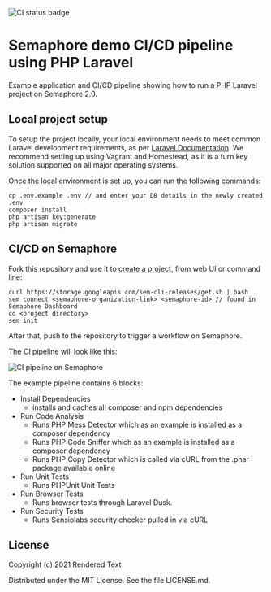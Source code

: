 ![CI status badge](https://semaphore-demos.semaphoreci.com/badges/semaphore-demo-php-laravel/branches/master.svg)

# Semaphore demo CI/CD pipeline using PHP Laravel

Example application and CI/CD pipeline showing how to run a PHP Laravel project
on Semaphore 2.0.

## Local project setup

To setup the project locally, your local environment needs to meet common
Laravel development requirements, as per [Laravel
Documentation](https://laravel.com/docs/5.7#server-requirements).
We recommend setting up using Vagrant and Homestead, as it is a turn key
solution supported on all major operating systems.

Once the local environment is set up, you can run the following commands:

```
cp .env.example .env // and enter your DB details in the newly created .env
composer install
php artisan key:generate
php artisan migrate
```

## CI/CD on Semaphore

Fork this repository and use it to [create a
project](https://docs.semaphoreci.com/article/63-your-first-project),
from web UI or command line:

```
curl https://storage.googleapis.com/sem-cli-releases/get.sh | bash
sem connect <semaphore-organization-link> <semaphore-id> // found in Semaphore Dashboard
cd <project directory>
sem init
```

After that, push to the repository to trigger a workflow on Semaphore.

The CI pipeline will look like this:

![CI pipeline on Semaphore](public/ci-pipeline.png)

The example pipeline contains 6 blocks:

 - Install Dependencies 
    -  installs and caches all composer and npm dependencies
 - Run Code Analysis 
    - Runs PHP Mess Detector which as an example is installed as a composer dependency
    - Runs PHP Code Sniffer which as an example is installed as a composer dependency
    - Runs PHP Copy Detector which is called via cURL from the .phar package available online
 - Run Unit Tests
    - Runs PHPUnit Unit Tests
 - Run Browser Tests
    - Runs browser tests through Laravel Dusk. 
 - Run Security Tests
    - Runs Sensiolabs security checker pulled in via cURL

## License

Copyright (c) 2021 Rendered Text

Distributed under the MIT License. See the file LICENSE.md.
